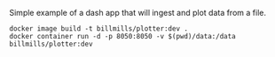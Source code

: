 Simple example of a dash app that will ingest and plot data from a file.

```
docker image build -t billmills/plotter:dev .
docker container run -d -p 8050:8050 -v $(pwd)/data:/data billmills/plotter:dev
```